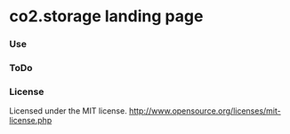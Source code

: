 # co2.storage landing page

### Use

### ToDo

### License
Licensed under the MIT license.
http://www.opensource.org/licenses/mit-license.php
